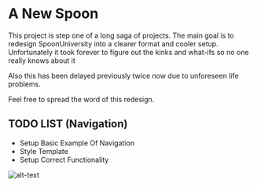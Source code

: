 # A New Spoon

This project is step one of a long saga of projects. The main goal is to redesign SpoonUniversity into a clearer format and cooler setup.
Unfortunately it took forever to figure out the kinks and what-ifs so no one really knows about it

Also this has been delayed previously twice now due to unforeseen life problems. 

Feel free to spread the word of this redesign.


## TODO LIST (Navigation)


- Setup Basic Example Of Navigation
- Style Template
- Setup Correct Functionality


![alt-text](https://lolzombie.com/wp-content/uploads/2013/06/solo-chewie.jpg)
